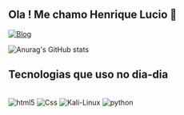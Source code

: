 

## Ola ! Me chamo Henrique Lucio 👋

[![Blog](https://img.shields.io/badge/LinkedIn-0077B5?style=for-the-badge&logo=linkedin&logoColor=white)](https://www.linkedin.com/in/henrique-lucio-4726232b6/)

![Anurag's GitHub stats](https://github-readme-stats.vercel.app/api?username=HenriqueD1v&show_icons=true&theme=radical)

## Tecnologias que uso no dia-dia

<div style= "dislpay: inline_block"><br/>
<img alig="center" alt="html5" src="https://img.shields.io/badge/HTML5-E34F26?style=for-the-badge&logo=html5&logoColor=white"/>
<img alig="center" alt="Css" src="https://img.shields.io/badge/CSS3-1572B6?style=for-the-badge&logo=css3&logoColor=white"/>
<img alig="center" alt="Kali-Linux" src="https://img.shields.io/badge/Kali_Linux-557C94?style=for-the-badge&logo=kali-linux&logoColor=white"/>
<img alig="center" alt="python" src="https://img.shields.io/badge/Python-3776AB?style=for-the-badge&logo=python&logoColor=white"/>
<div>
